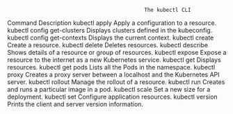 
                                                The kubectl CLI
Command                                                  Description
kubectl apply                                            Apply a configuration to a resource.
kubectl config get-clusters                              Displays clusters defined in the kubeconfig.
kubectl config get-contexts                              Displays the current context.
kubectl create                                           Create a resource.
kubectl delete                                           Deletes resources.
kubectl describe                                         Shows details of a resource or group of resources.
kubectl expose                                           Expose a resource to the internet as a new Kubernetes service.
kubectl get                                              Displays resources.
kubectl get pods                                         Lists all the Pods in the namespace.
kubectl proxy                                            Creates a proxy server between a localhost and the Kubernetes API server.
kubectl rollout                                          Manage the rollout of a resource.
kubectl run                                              Creates and runs a particular image in a pod.
kubectl scale                                            Set a new size for a deployment.
kubectl set                                              Configure application resources.
kubectl version                                          Prints the client and server version information.

